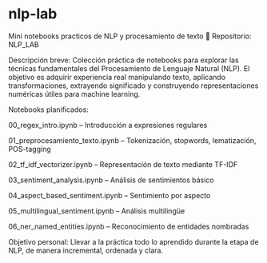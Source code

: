 # nlp-lab
Mini notebooks practicos de NLP y procesamiento de texto
📁 Repositorio: NLP_LAB

Descripción breve:
Colección práctica de notebooks para explorar las técnicas fundamentales del Procesamiento de Lenguaje Natural (NLP). El objetivo es adquirir experiencia real manipulando texto, aplicando transformaciones, extrayendo significado y construyendo representaciones numéricas útiles para machine learning.

Notebooks planificados:

00_regex_intro.ipynb – Introducción a expresiones regulares

01_preprocesamiento_texto.ipynb – Tokenización, stopwords, lematización, POS-tagging

02_tf_idf_vectorizer.ipynb – Representación de texto mediante TF-IDF

03_sentiment_analysis.ipynb – Análisis de sentimientos básico

04_aspect_based_sentiment.ipynb – Sentimiento por aspecto

05_multilingual_sentiment.ipynb – Análisis multilingüe

06_ner_named_entities.ipynb – Reconocimiento de entidades nombradas

Objetivo personal:
Llevar a la práctica todo lo aprendido durante la etapa de NLP, de manera incremental, ordenada y clara.
